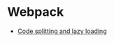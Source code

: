 # Webpack

* [Code splitting and lazy loading](https://github.com/vsr/webpack-code-splitting-example)
